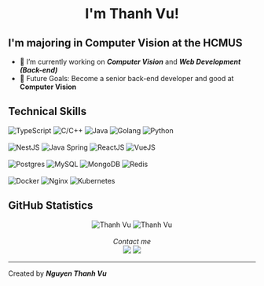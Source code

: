 <h1 align="center">
   I'm Thanh Vu!
</h1>

## I'm majoring in Computer Vision at the HCMUS
- 🔭 I’m currently working on ***Computer Vision*** and ***Web Development (Back-end)***
- 🎯 Future Goals: Become a senior back-end developer and good at **Computer Vision**

## Technical Skills
<!-- <div align="center"> -->
   <div>
      <img src="https://img.shields.io/badge/typescript-%23007ACC.svg?style=for-the-badge&logo=typescript&logoColor=white" alt="TypeScript">
      <img src="https://img.shields.io/badge/c++-%2300599C.svg?style=for-the-badge&logo=c%2B%2B&logoColor=white" alt="C/C++">
      <img src="https://img.shields.io/badge/java-%23ED8B00.svg?style=for-the-badge&logo=java&logoColor=white" alt="Java">
      <img src="https://img.shields.io/badge/go-%2300ADD8.svg?style=for-the-badge&logo=go&logoColor=white" alt="Golang">
      <img src="https://img.shields.io/badge/python-3670A0?style=for-the-badge&logo=python&logoColor=ffdd54" alt="Python">
   </div>
   </br>
   <div>
      <img src="https://img.shields.io/badge/nestjs-%23E0234E.svg?style=for-the-badge&logo=nestjs&logoColor=white" alt="NestJS">
      <img src="https://img.shields.io/badge/spring-%236DB33F.svg?style=for-the-badge&logo=spring&logoColor=white" alt="Java Spring">
      <img src="https://img.shields.io/badge/react-%2320232a.svg?style=for-the-badge&logo=react&logoColor=%2361DAFB" alt="ReactJS">
      <img src="https://img.shields.io/badge/vuejs-%2335495e.svg?style=for-the-badge&logo=vuedotjs&logoColor=%234FC08D" alt="VueJS">
   </div>
   </br>
   <div>
      <img src="https://img.shields.io/badge/postgres-%23316192.svg?style=for-the-badge&logo=postgresql&logoColor=white" alt="Postgres">
      <img src="https://img.shields.io/badge/mysql-%2300f.svg?style=for-the-badge&logo=mysql&logoColor=white" alt="MySQL">
      <img src="https://img.shields.io/badge/MongoDB-%234ea94b.svg?style=for-the-badge&logo=mongodb&logoColor=white" alt="MongoDB">
      <img src="https://img.shields.io/badge/redis-%23DD0031.svg?style=for-the-badge&logo=redis&logoColor=white" alt="Redis">
<!--       <img src="https://img.shields.io/badge/Neo4j-008CC1?style=for-the-badge&logo=neo4j&logoColor=white" alt="Neo4J"> -->
   </div>
   </br>
<!--    <div>
      <img src="https://img.shields.io/badge/opencv-%23white.svg?style=for-the-badge&logo=opencv&logoColor=white" alt="OpenCV">
      <img src="https://img.shields.io/badge/Keras-%23D00000.svg?style=for-the-badge&logo=Keras&logoColor=white" alt="Keras">
      <img src="https://img.shields.io/badge/TensorFlow-%23FF6F00.svg?style=for-the-badge&logo=TensorFlow&logoColor=white" alt="TensorFlow">
      <img src="https://img.shields.io/badge/PyTorch-%23EE4C2C.svg?style=for-the-badge&logo=PyTorch&logoColor=white" alt="PyTorch">
   </div>
   </br> -->
   <div>
      <img src="https://img.shields.io/badge/docker-%230db7ed.svg?style=for-the-badge&logo=docker&logoColor=white" alt="Docker">
      <img src="https://img.shields.io/badge/nginx-%23009639.svg?style=for-the-badge&logo=nginx&logoColor=white" alt="Nginx">
      <img src="https://img.shields.io/badge/kubernetes-%23326ce5.svg?style=for-the-badge&logo=kubernetes&logoColor=white" alt="Kubernetes">
   </div>
<!-- </div> -->

## GitHub Statistics

<div align="center">
   <img src="https://github-readme-stats.vercel.app/api/top-langs/?username=ntvu19&count_private=true" alt="Thanh Vu">
   <img src="https://github-readme-stats.vercel.app/api?username=ntvu19&count_private=true" alt="Thanh Vu">
   </br>
   </br>
   <i>Contact me</i></br>
   <a href="https://facebook.com/ntvu.hcmus" target="_blank"><img src="https://img.shields.io/badge/Facebook-%231877F2.svg?logo=Facebook&logoColor=white"></a>
   <a href="https://linkedin.com/in/nguyenthanhvu" target="_blank"><img src="https://img.shields.io/badge/LinkedIn-%230077B5.svg?logo=linkedin&logoColor=white"></a>
</div>

---
Created by **_Nguyen Thanh Vu_**
